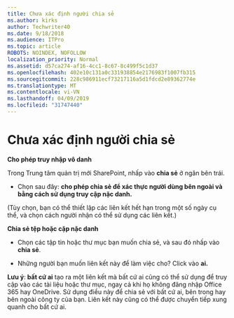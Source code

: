 ```yaml
---
title: Chưa xác định người chia sẻ
ms.author: kirks
author: Techwriter40
ms.date: 9/18/2018
ms.audience: ITPro
ms.topic: article
ROBOTS: NOINDEX, NOFOLLOW
localization_priority: Normal
ms.assetid: d57ca274-af16-4cc1-8c67-8c499f5c1d37
ms.openlocfilehash: 402e10c131a0c331938854e2176983f1007fb315
ms.sourcegitcommit: 228c986911ecf73217116a5d1fdcd2e89362774e
ms.translationtype: MT
ms.contentlocale: vi-VN
ms.lasthandoff: 04/09/2019
ms.locfileid: "31747440"
---
```

# <a name="anonymous-sharing"></a>Chưa xác định người chia sẻ

 **Cho phép truy nhập vô danh**
  
Trong Trung tâm quản trị mới SharePoint, nhấp vào **chia sẻ** ở ngăn bên trái. 
  
- Chọn sau đây: **cho phép chia sẻ để xác thực người dùng bên ngoài và bằng cách sử dụng truy cập nặc danh.**
  
(Tùy chọn, bạn có thể thiết lập các liên kết hết hạn trong một số ngày cụ thể, và chọn cách người nhận có thể sử dụng các liên kết.)
    
 **Chia sẻ tệp hoặc cặp nặc danh**
  
- Chọn các tập tin hoặc thư mục bạn muốn chia sẻ, và sau đó nhấp vào **chia sẻ**. 
    
- Những người bạn muốn liên kết này để làm việc cho? Click vào **ai.**
  
 **Lưu ý**: **bất cứ ai** tạo ra một liên kết mà bất cứ ai cũng có thể sử dụng để truy cập vào các tài liệu hoặc thư mục, ngay cả khi họ không đăng nhập Office 365 hay OneDrive. Sử dụng điều này để chia sẻ với bất cứ ai, bên trong hay bên ngoài công ty của bạn. Liên kết này cũng có thể được chuyển tiếp xung quanh cho bất cứ ai. 
    

